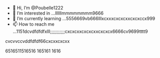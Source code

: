 - 👋 Hi, I’m @Poubelle1222
- 👀 I’m interested in ...llllllmmmmmmmm9666
- 🌱 I’m currently learning ...5556669vb666lllxcxxxcxcxcxxcxcxccx999
- 📫 How to reach me ...1151dcvdfdfdfxlll;;;;;;;;;;;cxcxcxxcxcxcxxcxcxcx6666cv9699tttt9
<!---kkkkkcxcxcx;;;;;cccc
Poubelle1222/Poubelle1222 is a ✨ special ✨ reposdddfdffddffgfgfgg6mmmm;;;;cx9999999999
--->    cvcvvccvddfdfdf66cxcxxcxcxx
6516511516516
165161
1616
